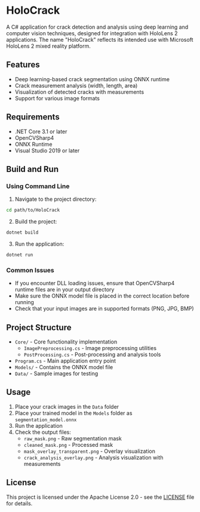 # HoloCrack

A C# application for crack detection and analysis using deep learning and computer vision techniques, designed for integration with HoloLens 2 applications. The name "HoloCrack" reflects its intended use with Microsoft HoloLens 2 mixed reality platform.

## Features

- Deep learning-based crack segmentation using ONNX runtime
- Crack measurement analysis (width, length, area)
- Visualization of detected cracks with measurements
- Support for various image formats

## Requirements

- .NET Core 3.1 or later
- OpenCVSharp4
- ONNX Runtime
- Visual Studio 2019 or later

## Build and Run

### Using Command Line
1. Navigate to the project directory:
```bash
cd path/to/HoloCrack
```

2. Build the project:
```bash
dotnet build
```

3. Run the application:
```bash
dotnet run
```

### Common Issues
- If you encounter DLL loading issues, ensure that OpenCVSharp4 runtime files are in your output directory
- Make sure the ONNX model file is placed in the correct location before running
- Check that your input images are in supported formats (PNG, JPG, BMP)

## Project Structure

- `Core/` - Core functionality implementation
  - `ImagePreprocessing.cs` - Image preprocessing utilities
  - `PostProcessing.cs` - Post-processing and analysis tools
- `Program.cs` - Main application entry point
- `Models/` - Contains the ONNX model file
- `Data/` - Sample images for testing

## Usage

1. Place your crack images in the `Data` folder
2. Place your trained model in the `Models` folder as `segmentation_model.onnx`
3. Run the application
4. Check the output files:
   - `raw_mask.png` - Raw segmentation mask
   - `cleaned_mask.png` - Processed mask
   - `mask_overlay_transparent.png` - Overlay visualization
   - `crack_analysis_overlay.png` - Analysis visualization with measurements

## License

This project is licensed under the Apache License 2.0 - see the [LICENSE](LICENSE) file for details. 